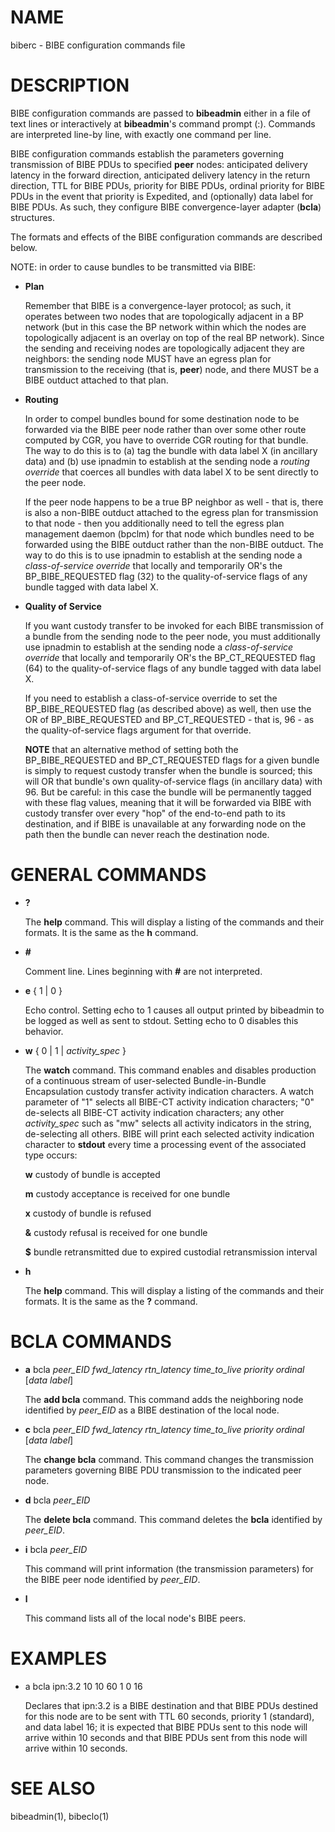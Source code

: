 # NAME

biberc - BIBE configuration commands file

# DESCRIPTION

BIBE configuration commands are passed to **bibeadmin** either in a file of
text lines or interactively at **bibeadmin**'s command prompt (:).  Commands
are interpreted line-by line, with exactly one command per line.

BIBE configuration commands establish the parameters governing transmission
of BIBE PDUs to specified **peer** nodes: anticipated delivery latency in the
forward direction, anticipated delivery latency in the return direction,
TTL for BIBE PDUs, priority for BIBE PDUs, ordinal priority for BIBE PDUs
in the event that priority is Expedited, and (optionally) data label for
BIBE PDUs.  As such, they configure BIBE convergence-layer adapter (**bcla**)
structures.

The formats and effects of the BIBE configuration commands are described below.

NOTE: in order to cause bundles to be transmitted via BIBE:

- **Plan**

    Remember that BIBE is a convergence-layer protocol; as such, it operates
    between two nodes that are topologically adjacent in a BP network (but in
    this case the BP network within which the nodes are topologically adjacent
    is an overlay on top of the real BP network).  Since the sending and
    receiving nodes are topologically adjacent they are neighbors: the sending
    node MUST have an egress plan for transmission to the receiving (that is,
    **peer**) node, and there MUST be a BIBE outduct attached to that plan.

- **Routing**

    In order to compel bundles bound for some destination node to be forwarded
    via the BIBE peer node rather than over some other route computed by CGR,
    you have to override CGR routing for that bundle.  The way to do this is
    to (a) tag the bundle with data label X (in ancillary data) and (b) use
    ipnadmin to establish at the sending node a _routing override_ that
    coerces all bundles with data label X to be sent directly to the peer node.

    If the peer node happens to be a true BP neighbor as well - that is,
    there is also a non-BIBE outduct attached to the egress plan for
    transmission to that node - then you additionally need to tell the
    egress plan management daemon (bpclm) for that node which bundles
    need to be forwarded using the BIBE outduct rather than the non-BIBE
    outduct.  The way to do this is to use ipnadmin to establish at the
    sending node a _class-of-service override_ that locally and temporarily
    OR's the BP\_BIBE\_REQUESTED flag (32) to the quality-of-service flags
    of any bundle tagged with data label X.

- **Quality of Service**

    If you want custody transfer to be invoked for each BIBE transmission of a
    bundle from the sending node to the peer node, you must additionally
    use ipnadmin to establish at the sending node a _class-of-service override_
    that locally and temporarily OR's the BP\_CT\_REQUESTED flag (64) to the
    quality-of-service flags of any bundle tagged with data label X.

    If you need to establish a class-of-service override to set the
    BP\_BIBE\_REQUESTED flag (as described above) as well, then use the
    OR of BP\_BIBE\_REQUESTED and BP\_CT\_REQUESTED - that is, 96 - as the
    quality-of-service flags argument for that override.

    **NOTE** that an alternative method of setting both the BP\_BIBE\_REQUESTED
    and BP\_CT\_REQUESTED flags for a given bundle is simply to request custody
    transfer when the bundle is sourced; this will OR that bundle's own
    quality-of-service flags (in ancillary data) with 96.  But be careful:
    in this case the bundle will be permanently tagged with these flag values,
    meaning that it will be forwarded via BIBE with custody transfer over
    every "hop" of the end-to-end path to its destination, and if BIBE is
    unavailable at any forwarding node on the path then the bundle can
    never reach the destination node.

# GENERAL COMMANDS

- **?**

    The **help** command.  This will display a listing of the commands and their
    formats.  It is the same as the **h** command.

- **#**

    Comment line.  Lines beginning with **#** are not interpreted.

- **e** { 1 | 0 }

    Echo control.  Setting echo to 1 causes all output printed by bibeadmin to be
    logged as well as sent to stdout.  Setting echo to 0 disables this behavior.

- **w** { 0 | 1 | _activity\_spec_ }

    The **watch** command.  This command enables and disables production of a
    continuous stream of user-selected Bundle-in-Bundle Encapsulation
    custody transfer activity indication characters.  A watch parameter of "1"
    selects all BIBE-CT activity indication characters; "0" de-selects all
    BIBE-CT activity indication characters; any other _activity\_spec_ such
    as "mw" selects all activity indicators in the string, de-selecting all
    others.  BIBE will print each selected activity indication character to
    **stdout** every time a processing event of the associated type occurs:

    **w**	custody of bundle is accepted

    **m**	custody acceptance is received for one bundle

    **x**	custody of bundle is refused

    **&**	custody refusal is received for one bundle

    **$**	bundle retransmitted due to expired custodial retransmission interval

- **h**

    The **help** command.  This will display a listing of the commands and their
    formats.  It is the same as the **?** command.

# BCLA COMMANDS

- **a** bcla _peer\_EID_ _fwd\_latency_ _rtn\_latency_ _time\_to\_live_ _priority_ _ordinal_ \[_data label_\]

    The **add bcla** command.  This command adds the neighboring node identified
    by _peer\_EID_ as a BIBE destination of the local node.

- **c** bcla _peer\_EID_ _fwd\_latency_ _rtn\_latency_ _time\_to\_live_ _priority_ _ordinal_ \[_data label_\]

    The **change bcla** command.  This command changes the transmission parameters
    governing BIBE PDU transmission to the indicated peer node.

- **d** bcla _peer\_EID_

    The **delete bcla** command.  This command deletes the **bcla** identified by
    _peer\_EID_.

- **i** bcla _peer\_EID_

    This command will print information (the transmission parameters) for the
    BIBE peer node identified by _peer\_EID_.

- **l**

    This command lists all of the local node's BIBE peers.

# EXAMPLES

- a bcla ipn:3.2 10 10 60 1 0 16

    Declares that ipn:3.2 is a BIBE destination and that BIBE PDUs destined for
    this node are to be sent with TTL 60 seconds, priority 1 (standard), and data
    label 16; it is expected that BIBE PDUs sent to this node will arrive within
    10 seconds and that BIBE PDUs sent from this node will arrive within 10 seconds.

# SEE ALSO

bibeadmin(1), bibeclo(1)
